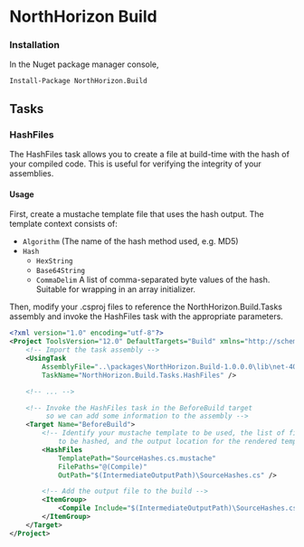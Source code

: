 # NorthHorizon Build

### Installation

In the Nuget package manager console,

    Install-Package NorthHorizon.Build

## Tasks

### HashFiles

The HashFiles task allows you to create a file at build-time with the hash of your compiled code. This is useful for verifying the integrity of your assemblies.

#### Usage

First, create a mustache template file that uses the hash output. The template context consists of:

- `Algorithm` (The name of the hash method used, e.g. MD5)
- `Hash`
    - `HexString`
    - `Base64String`
    - `CommaDelim` A list of comma-separated byte values of the hash. Suitable for wrapping in an array initializer.

Then, modify your .csproj files to reference the NorthHorizon.Build.Tasks assembly and invoke the HashFiles task with the appropriate parameters.

```xml
<?xml version="1.0" encoding="utf-8"?>
<Project ToolsVersion="12.0" DefaultTargets="Build" xmlns="http://schemas.microsoft.com/developer/msbuild/2003">
    <!-- Import the task assembly -->
    <UsingTask 
        AssemblyFile="..\packages\NorthHorizon.Build-1.0.0.0\lib\net-40\NorthHorizon.Build.Tasks.dll"
        TaskName="NorthHorizon.Build.Tasks.HashFiles" />

    <!-- ... -->

    <!-- Invoke the HashFiles task in the BeforeBuild target
         so we can add some information to the assembly -->
    <Target Name="BeforeBuild">
        <!-- Identify your mustache template to be used, the list of files 
            to be hashed, and the output location for the rendered template. -->
        <HashFiles 
            TemplatePath="SourceHashes.cs.mustache" 
            FilePaths="@(Compile)"
            OutPath="$(IntermediateOutputPath)\SourceHashes.cs" />

        <!-- Add the output file to the build -->
        <ItemGroup>
            <Compile Include="$(IntermediateOutputPath)\SourceHashes.cs" />
        </ItemGroup>
    </Target>
</Project>
```